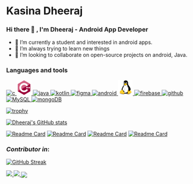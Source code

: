 # Kasina Dheeraj

### Hi there 👋 , I'm Dheeraj - Android App Developer

- 🔭 I’m currently a student and interested in android apps.
- 🌱 I’m always trying to learn new things
- 👯 I’m looking to collaborate on open-source projects on android, Java.



### **Languages and tools**

<p align="left">
  <a href="https://en.cppreference.com/w/c" target="_blank">  
    <img src="https://cdn.jsdelivr.net/gh/devicons/devicon/icons/c/c-original.svg"  alt="c" width="40" height="40" />
  </a>
  <a href="https://en.cppreference.com/w/" target="_blank"> 
  <img src="https://raw.githubusercontent.com/devicons/devicon/master/icons/cplusplus/cplusplus-original.svg" alt="cplusplus" width="40" height="40"/> 
  </a>
  <a href="https://docs.oracle.com/javase/7/docs/api/" target="_blank"> 
    <img src="https://cdn.jsdelivr.net/gh/devicons/devicon/icons/java/java-original-wordmark.svg" alt="java" width="40" height="40"/> 
  </a>
  <a href="https://kotlinlang.org/docs/home.html" target="_blank"> 
    <img src="https://cdn.jsdelivr.net/gh/devicons/devicon/icons/kotlin/kotlin-original.svg" alt="kotlin" width="35"  height="35"/> 
  </a>
  <a href="https://www.figma.com/@kasinadheeraj" target="_blank">  
    <img src="https://cdn.jsdelivr.net/gh/devicons/devicon/icons/figma/figma-original.svg"  alt="figma" width="40" height="40" />
  </a>
  <a href="https://www.android.com/intl/en_in/" target="_blank">  
    <img src="https://cdn.jsdelivr.net/gh/devicons/devicon/icons/android/android-plain-wordmark.svg" alt="android" width="40" height="40" />
  </a>
  <a href="https://www.linux.org/" target="_blank"> 
    <img src="https://raw.githubusercontent.com/devicons/devicon/master/icons/linux/linux-original.svg" alt="linux" width="40" height="40"/> 
  </a>
  <a href="https://firebase.google.com/" target="_blank"> 
    <img src="https://cdn.jsdelivr.net/gh/devicons/devicon/icons/firebase/firebase-plain.svg" alt="firebase" width="40" height="40"/> 
  </a>
  <a href="https://github.com/KasinaDheeraj" target="_blank"> 
    <img src="https://cdn.jsdelivr.net/gh/devicons/devicon/icons/github/github-original.svg" alt="github" width="40" height="40"/> 
  </a>
  <a href="https://www.mysql.com/" target="_blank"> 
    <img src="https://cdn.jsdelivr.net/gh/devicons/devicon/icons/mysql/mysql-original-wordmark.svg" alt="MySQL" width="45" height="45"/> 
  </a>
  <a href="https://www.mongodb.com/" target="_blank"> 
    <img src="https://cdn.jsdelivr.net/gh/devicons/devicon/icons/mongodb/mongodb-original-wordmark.svg" alt="mongoDB" width="45" height="45"/> 
  </a>  
</p>



[![trophy](https://github-profile-trophy.vercel.app/?username=KasinaDheeraj&theme=buddhism)](https://github.com/ryo-ma/github-profile-trophy)

[![Dheeraj's GitHub stats](https://github-readme-stats.vercel.app/api?username=KasinaDheeraj&show_icons=true&theme=midnight-purple)](https://github.com/anuraghazra/github-readme-stats)<!--[![Top Langs](https://github-readme-stats.vercel.app/api/top-langs/?username=KasinaDheeraj&theme=midnight-purple&langs_count=10)](https://github.com/anuraghazra/github-readme-stats)-->


[![Readme Card](https://github-readme-stats.vercel.app/api/pin/?username=KasinaDheeraj&repo=DetectOLib&show_owner=true&theme=vision-friendly-dark)](https://github.com/KasinaDheeraj/DetectOLib)
[![Readme Card](https://github-readme-stats.vercel.app/api/pin/?username=KasinaDheeraj&repo=DetectO&show_owner=true&theme=vision-friendly-dark)](https://github.com/KasinaDheeraj/DetectO)
[![Readme Card](https://github-readme-stats.vercel.app/api/pin/?username=KasinaDheeraj&repo=NEWSDROP&show_owner=true&theme=vision-friendly-dark)](https://github.com/KasinaDheeraj/NEWSDROP)
[![Readme Card](https://github-readme-stats.vercel.app/api/pin/?username=KasinaDheeraj&repo=Pedometer&show_owner=true&theme=vision-friendly-dark)](https://github.com/KasinaDheeraj/Pedometer)


### *Contributor in*:
[![GitHub Streak](https://github-readme-streak-stats.herokuapp.com/?user=KasinaDheeraj&theme=dark)](https://git.io/streak-stats)

<a href="https://github.com/commons-app/apps-android-commons">
  <img align="bottom" src="https://github-readme-stats.vercel.app/api/pin/?username=commons-app&repo=apps-android-commons&show_owner=true&theme=vision-friendly-dark" />
</a>
<a href="https://github.com/ankidroid/Anki-Android">
  <img align="bottom" src="https://github-readme-stats.vercel.app/api/pin/?username=ankidroid&repo=Anki-Android&show_owner=true&theme=vision-friendly-dark" />
</a>
<a href="https://github.com/TheLastProject/Catima">
  <img align="center" src="https://github-readme-stats.vercel.app/api/pin/?username=TheLastProject&repo=Catima&show_owner=true&theme=vision-friendly-dark" />
</a>


